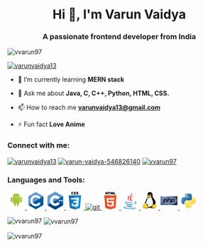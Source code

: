 <h1 align="center">Hi 👋, I'm Varun Vaidya</h1>
<h3 align="center">A passionate frontend developer from India</h3>

<p align="left"> <img src="https://komarev.com/ghpvc/?username=vvarun97&label=Profile%20views&color=0e75b6&style=flat" alt="vvarun97" /> </p>

<p align="left"> <a href="https://twitter.com/varunvaidya13" target="blank"><img src="https://img.shields.io/twitter/follow/varunvaidya13?logo=twitter&style=for-the-badge" alt="varunvaidya13" /></a> </p>

- 🌱 I’m currently learning **MERN stack**

- 💬 Ask me about **Java, C, C++, Python, HTML, CSS.**

- 📫 How to reach me **varunvaidya13@gmail.com**

- ⚡ Fun fact **Love Anime**

<h3 align="left">Connect with me:</h3>
<p align="left">
<a href="https://twitter.com/varunvaidya13" target="blank"><img align="center" src="https://raw.githubusercontent.com/rahuldkjain/github-profile-readme-generator/master/src/images/icons/Social/twitter.svg" alt="varunvaidya13" height="30" width="40" /></a>
<a href="https://linkedin.com/in/varun-vaidya-546826140" target="blank"><img align="center" src="https://raw.githubusercontent.com/rahuldkjain/github-profile-readme-generator/master/src/images/icons/Social/linked-in-alt.svg" alt="varun-vaidya-546826140" height="30" width="40" /></a>
<a href="https://www.leetcode.com/vvarun97" target="blank"><img align="center" src="https://raw.githubusercontent.com/rahuldkjain/github-profile-readme-generator/master/src/images/icons/Social/leet-code.svg" alt="vvarun97" height="30" width="40" /></a>
</p>

<h3 align="left">Languages and Tools:</h3>
<p align="left"> <a href="https://developer.android.com" target="_blank" rel="noreferrer"> <img src="https://raw.githubusercontent.com/devicons/devicon/master/icons/android/android-original-wordmark.svg" alt="android" width="40" height="40"/> </a> <a href="https://www.cprogramming.com/" target="_blank" rel="noreferrer"> <img src="https://raw.githubusercontent.com/devicons/devicon/master/icons/c/c-original.svg" alt="c" width="40" height="40"/> </a> <a href="https://www.w3schools.com/cpp/" target="_blank" rel="noreferrer"> <img src="https://raw.githubusercontent.com/devicons/devicon/master/icons/cplusplus/cplusplus-original.svg" alt="cplusplus" width="40" height="40"/> </a> <a href="https://www.w3schools.com/css/" target="_blank" rel="noreferrer"> <img src="https://raw.githubusercontent.com/devicons/devicon/master/icons/css3/css3-original-wordmark.svg" alt="css3" width="40" height="40"/> </a> <a href="https://git-scm.com/" target="_blank" rel="noreferrer"> <img src="https://www.vectorlogo.zone/logos/git-scm/git-scm-icon.svg" alt="git" width="40" height="40"/> </a> <a href="https://www.w3.org/html/" target="_blank" rel="noreferrer"> <img src="https://raw.githubusercontent.com/devicons/devicon/master/icons/html5/html5-original-wordmark.svg" alt="html5" width="40" height="40"/> </a> <a href="https://www.java.com" target="_blank" rel="noreferrer"> <img src="https://raw.githubusercontent.com/devicons/devicon/master/icons/java/java-original.svg" alt="java" width="40" height="40"/> </a> <a href="https://www.linux.org/" target="_blank" rel="noreferrer"> <img src="https://raw.githubusercontent.com/devicons/devicon/master/icons/linux/linux-original.svg" alt="linux" width="40" height="40"/> </a> <a href="https://www.php.net" target="_blank" rel="noreferrer"> <img src="https://raw.githubusercontent.com/devicons/devicon/master/icons/php/php-original.svg" alt="php" width="40" height="40"/> </a> <a href="https://www.python.org" target="_blank" rel="noreferrer"> <img src="https://raw.githubusercontent.com/devicons/devicon/master/icons/python/python-original.svg" alt="python" width="40" height="40"/> </a> </p>

<p><img align="left" src="https://github-readme-stats.vercel.app/api/top-langs?username=vvarun97&show_icons=true&locale=en&layout=compact" alt="vvarun97" /></p>

<p>&nbsp;<img align="center" src="https://github-readme-stats.vercel.app/api?username=vvarun97&show_icons=true&locale=en" alt="vvarun97" /></p>

<p><img align="center" src="https://github-readme-streak-stats.herokuapp.com/?user=vvarun97&" alt="vvarun97" /></p>
